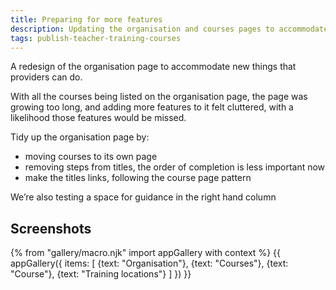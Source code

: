 ```yaml
---
title: Preparing for more features
description: Updating the organisation and courses pages to accommodate new features being added as part of UCAS transition.
tags: publish-teacher-training-courses
---
```

A redesign of the organisation page to accommodate new things that providers can do.

With all the courses being listed on the organisation page, the page was growing too long, and adding more features to it felt cluttered, with a likelihood those features would be missed.

Tidy up the organisation page by:

* moving courses to its own page
* removing steps from titles, the order of completion is less important now
* make the titles links, following the course page pattern

We’re also testing a space for guidance in the right hand column

## Screenshots

{% from "gallery/macro.njk" import appGallery with context %}
{{ appGallery({
  items: [
    {text: "Organisation"},
    {text: "Courses"},
    {text: "Course"},
    {text: "Training locations"}
  ]
}) }}
